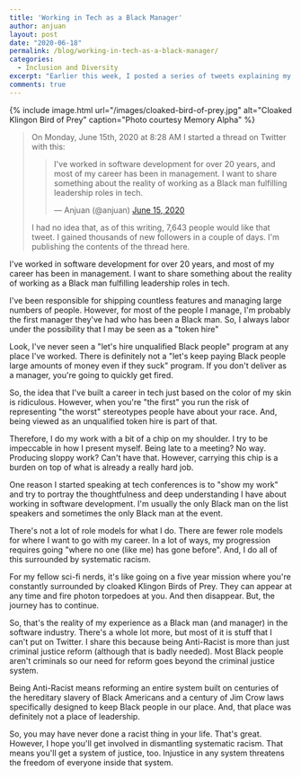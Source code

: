 ```yaml
---
title: 'Working in Tech as a Black Manager'
author: anjuan
layout: post
date: "2020-06-18"
permalink: /blog/working-in-tech-as-a-black-manager/
categories:
  - Inclusion and Diversity
excerpt: "Earlier this week, I posted a series of tweets explaining my experience as a Black manager in tech. It resonated with a lot of the people who saw it resulting in thousands of likes. I'm republishing the tweet thread here on my blog."
comments: true
---
```


{% include image.html url="/images/cloaked-bird-of-prey.jpg" alt="Cloaked Klingon Bird of Prey" caption="Photo courtesy Memory Alpha" %}

> On Monday, June 15th, 2020 at 8:28 AM I started a thread on Twitter with this:
>
> <blockquote class="twitter-tweet"><p lang="en" dir="ltr">I&#39;ve worked in software development for over 20 years, and most of my career has been in management. I want to share something about the reality of working as a Black man fulfilling leadership roles in tech.</p>&mdash; Anjuan (@anjuan) <a href="https://twitter.com/anjuan/status/1272521442035466242?ref_src=twsrc%5Etfw">June 15, 2020</a></blockquote> <script async src="https://platform.twitter.com/widgets.js" charset="utf-8"></script>
>
> I had no idea that, as of this writing, 7,643 people would like that tweet. I gained thousands of new followers in a couple of days. I'm publishing the contents of the thread here.

I've worked in software development for over 20 years, and most of my career has been in management. I want to share something about the reality of working as a Black man fulfilling leadership roles in tech.

I've been responsible for shipping countless features and managing large numbers of people. However, for most of the people I manage, I'm probably the first manager they've had who has been a Black man. So, I always labor under the possibility that I may be seen as a "token hire"

Look, I've never seen a "let's hire unqualified Black people" program at any place I've worked. There is definitely not a "let's keep paying Black people large amounts of money even if they suck" program. If you don't deliver as a manager, you're going to quickly get fired.

So, the idea that I've built a career in tech just based on the color of my skin is ridiculous. However, when you're "the first" you run the risk of representing "the worst" stereotypes people have about your race. And, being viewed as an unqualified token hire is part of that.

Therefore, I do my work with a bit of a chip on my shoulder. I try to be impeccable in how I present myself. Being late to a meeting? No way. Producing sloppy work? Can't have that. However, carrying this chip is a burden on top of what is already a really hard job.

One reason I started speaking at tech conferences is to "show my work" and try to portray the thoughtfulness and deep understanding I have about working in software development. I'm usually the only Black man on the list speakers and sometimes the only Black man at the event.
 
There's not a lot of role models for what I do. There are fewer role models for where I want to go with my career. In a lot of ways, my progression requires going "where no one (like me) has gone before". And, I do all of this surrounded by systematic racism.

For my fellow sci-fi nerds, it's like going on a five year mission where you're constantly surrounded by cloaked Klingon Birds of Prey. They can appear at any time and fire photon torpedoes at you. And then disappear. But, the journey has to continue.

So, that's the reality of my experience as a Black man (and manager) in the software industry. There's a whole lot more, but most of it is stuff that I can't put on Twitter.
I share this because being Anti-Racist is more than just criminal justice reform (although that is badly needed). Most Black people aren't criminals so our need for reform goes beyond the criminal justice system.

Being Anti-Racist means reforming an entire system built on centuries of the hereditary slavery of Black Americans and a century of Jim Crow laws specifically designed to keep Black people in our place. And, that place was definitely not a place of leadership.

So, you may have never done a racist thing in your life. That's great. However, I hope you'll get involved in dismantling systematic racism. That means you'll get a system of justice, too. Injustice in any system threatens the freedom of everyone inside that system.
